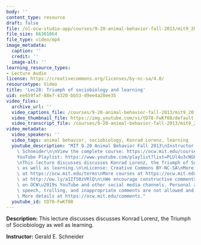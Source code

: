```yaml
---
body: ''
content_type: resource
draft: false
file: /ol-ocw-studio-app/courses/9-20-animal-behavior-fall-2013/mit9_20f13_lec28_360p_16_9.mp4
file_size: 66361064
file_type: video/mp4
image_metadata:
  caption: ''
  credit: ''
  image-alt: ''
learning_resource_types:
- Lecture Audio
license: https://creativecommons.org/licenses/by-nc-sa/4.0/
resourcetype: Video
title: 'Lec28: Triumph of sociobiology and learning'
uid: ee659faf-88e7-4320-bb53-d9ee4a28ee35
video_files:
  archive_url: ''
  video_captions_file: /courses/9-20-animal-behavior-fall-2013/mit9_20f13_lec28_captions.vtt
  video_thumbnail_file: https://img.youtube.com/vi/tD78-FwKf08/default.jpg
  video_transcript_file: /courses/9-20-animal-behavior-fall-2013/mit9_20f13_lec28_transcript.pdf
video_metadata:
  video_speakers: ''
  video_tags: animal behavior, sociobiology, Konrad Lorenz, learning
  youtube_description: "MIT 9.20 Animal Behavior Fall 2013\nInstructor: Gerald E.\
    \ Schneider\n\nView the complete course: https://ocw.mit.edu/courses/9-20-animal-behavior-fall-2013/\n\
    YouTube Playlist: https://www.youtube.com/playlist?list=PLUl4u3cNGP63TbPEWYEKOq8yAN8mEP_5O\n\
    \nThis lecture discusses discusses Konrad Lorenz, the Triumph of Sociobiology\
    \ as well as learning.\n\nLicense: Creative Commons BY-NC-SA\nMore information\
    \ at https://ocw.mit.edu/terms\nMore courses at https://ocw.mit.edu\nSupport OCW\
    \ at http://ow.ly/a1If50zVRlQ\n\nWe encourage constructive comments and discussion\
    \ on OCW\u2019s YouTube and other social media channels. Personal attacks, hate\
    \ speech, trolling, and inappropriate comments are not allowed and may be removed.\
    \ More details at https://ocw.mit.edu/comments."
  youtube_id: tD78-FwKf08
---
```

**Description:** This lecture discusses discusses Konrad Lorenz, the Triumph of Sociobiology as well as learning.

**Instructor:** Gerald E. Schneider